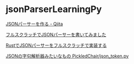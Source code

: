 # jsonParserLearningPy



[JSONパーサーを作る - Qiita](https://qiita.com/7shi/items/04c2991239894687ef2f)



[フルスクラッチでJSONパーサーを書いてみました](https://tekitoh-memdhoi.info/views/828)


[RustでJSONパーサーをフルスクラッチで実装する](https://qiita.com/togatoga/items/9d600e20325775f09547)


[JSONの字句解析器みたいなもの PickledChair/json_token.py](https://gist.github.com/PickledChair/77b5a06d18f7274a0761f3ea26851911)
